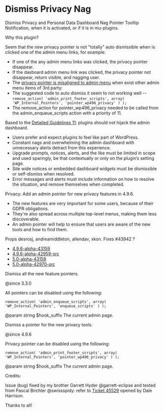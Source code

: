 # Dismiss Privacy Nag

Dismiss Privacy and Personal Data Dashboard Nag Pointer Tooltip Notification, when it is activated, or if it is in mu-plugins.

Why this plugin?

Seem that the new privacy pointer is not "totally" auto dismissible when is clicked one of the admin menu links, for example:

 * If one of the any admin menu links was clicked, the privacy pointer disappear.
 * If the dasboard admin menu link was clicked, the privacy pointer not disappear, return visible, and nagging user.
 * The [privacy pointer is misaligned to admin menu](https://core.trac.wordpress.org/ticket/43996/) when exist other admin menu items of 3rd party: 
 * The suggested code to auto dismiss it seem to not working well -- <code>remove_action( 'admin_print_footer_scripts', array( 'WP_Internal_Pointers', 'pointer_wp496_privacy' ) );</code>
 * The remove_action for pointer_wp496_privacy needed to be called from the admin_enqueue_scripts action with a priority of 11.

Based to the [Detailed Guidelines 11](https://developer.wordpress.org/plugins/wordpress-org/detailed-plugin-guidelines/#12-public-facing-pages-on-wordpress-org-readmes-must-not-spam): plugins should not hijack the admin dashboard. 

 * Users prefer and expect plugins to feel like part of WordPress.
 * Constant nags and overwhelming the admin dashboard with unnecessary alerts detract from this experience.
 * Upgrade prompts, notices, alerts, and the like must be limited in scope and used sparingly, be that contextually or only on the plugin’s setting page.
 * Site wide notices or embedded dashboard widgets must be dismissible or self-dismiss when resolved.
 * Error messages and alerts must include information on how to resolve the situation, and remove themselves when completed.

Privacy: Add an admin pointer for new privacy features in 4.9.6.

 * The new features are very important for some users, because of their GDPR obligations.
 * They're also spread across multiple top-level menus, making them less discoverable.
 * An admin pointer will help to ensure that users are aware of the new tools and how to find them.

Props desrosj, andreamiddleton, allendav, xkon.
Fixes #43942 ?

 * [4.9.6-alpha-43159](https://build.trac.wordpress.org/browser/branches/4.9?rev=42988)
 * [4.9.6-alpha-42959-src](https://core.trac.wordpress.org/browser/branches/4.9?rev=43159)
 * [5.0-alpha-43158](https://build.trac.wordpress.org/browser/trunk?rev=42987)
 * [5.0-alpha-42970-src](https://core.trac.wordpress.org/browser/trunk?rev=43158)

Dismiss all the new feature pointers.

@since 3.3.0

All pointers can be disabled using the following:

<code>remove_action( 'admin_enqueue_scripts', array( 'WP_Internal_Pointers', 'enqueue_scripts' ) );</code>

@param string $hook_suffix The current admin page.

Dismiss a pointer for the new privacy tools.

@since 4.9.6

Privacy pointer can be disabled using the following:

<code>remove_action( 'admin_print_footer_scripts', array( 'WP_Internal_Pointers', 'pointer_wp496_privacy' ) );</code>

@param string $hook_suffix The current admin page.

Credits:

Issue (bug) fixed by my brother Garrett Hyder @garrett-eclipse and tested from Pascal Birchler @swissspidy: refer to [Ticket 45529](https://core.trac.wordpress.org/ticket/45529) opened by Dale Harrison.

Thanks to all!
